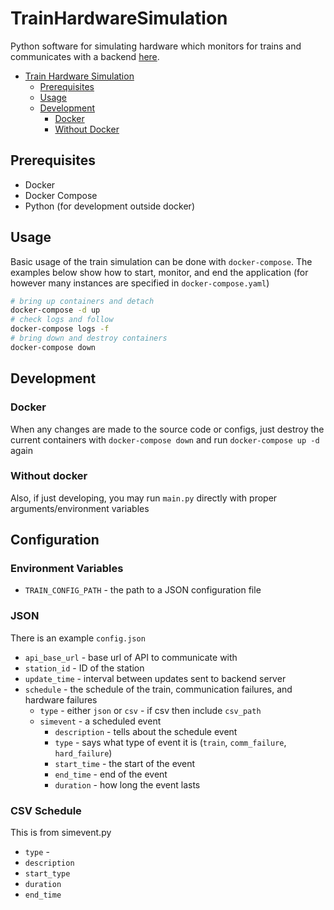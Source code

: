 # TrainHardwareSimulation
Python software for simulating hardware which monitors for trains and communicates with a backend [here](https://github.com/SAU-Senior-Project-2022/train_backend).

  - [Train Hardware Simulation](#trainhardwaresimulation)
    - [Prerequisites](#prerequisites)
    - [Usage](#usage)
    - [Development](#development)
      - [Docker](#docker)
      - [Without Docker](#without-docker)
## Prerequisites
  * Docker
  * Docker Compose
  * Python (for development outside docker)
## Usage
Basic usage of the train simulation can be done with `docker-compose`. The examples below show how to start, monitor, and end the application (for however many instances are specified in `docker-compose.yaml`)
```bash
# bring up containers and detach
docker-compose -d up
# check logs and follow
docker-compose logs -f
# bring down and destroy containers
docker-compose down
```

## Development

### Docker
When any changes are made to the source code or configs, just destroy the current containers with `docker-compose down` and run `docker-compose up -d` again
### Without docker
Also, if just developing, you may run `main.py` directly with proper arguments/environment variables

## Configuration
### Environment Variables
  * `TRAIN_CONFIG_PATH` - the path to a JSON configuration file
### JSON
There is an example `config.json`
  * `api_base_url` - base url of API to communicate with
  * `station_id` - ID of the station
  * `update_time` - interval between updates sent to backend server
  * `schedule` - the schedule of the train, communication failures, and hardware failures
    * `type` - either `json` or `csv` - if csv then include `csv_path`
    * `simevent` - a scheduled event
      * `description` - tells about the schedule event
      * `type` - says what type of event it is (`train`, `comm_failure`, `hard_failure`)
      * `start_time` - the start of the event
      * `end_time` - end of the event
      * `duration` - how long the event lasts

### CSV Schedule
This is from simevent.py
  * `type` -
  * `description`
  * `start_type`
  * `duration`
  * `end_time`